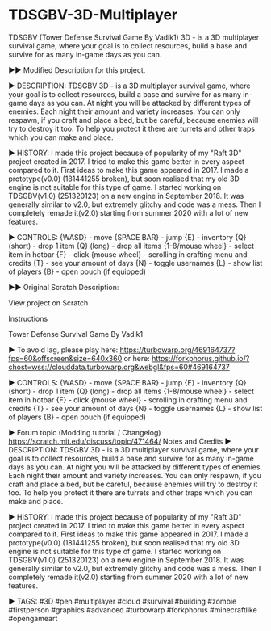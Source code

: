 # TDSGBV-3D-Multiplayer
TDSGBV (Tower Defense Survival Game By Vadik1) 3D - is a 3D multiplayer survival game, where your goal is to collect resources, build a base and survive for as many in-game days as you can.


▶▶ Modified Description for this project.

▶ DESCRIPTION:
TDSGBV 3D - is a 3D multiplayer survival game, where your goal is to collect resources, build a base and survive for as many in-game days as you can. At night you will be attacked by different types of enemies. Each night their amount and variety increases. You can only respawn, if you craft and place a bed, but be careful, because enemies will try to destroy it too. To help you protect it there are turrets and other traps which you can make and place.

▶ HISTORY:
I made this project because of popularity of my "Raft 3D" project created in 2017. I tried to make this game better in every aspect compared to it.
First ideas to make this game appeared in 2017. I made a prototype(v0.0) (181441255 broken), but soon realised that my old 3D engine is not suitable for this type of game.
I started working on TDSGBV(v1.0) (251320123) on a new engine in September 2018. It was generally similar to v2.0, but extremely glitchy and code was a mess. Then I completely remade it(v2.0) starting from summer 2020 with a lot of new features.

▶ CONTROLS:
{WASD} - move {SPACE BAR} - jump {E} - inventory
{Q} (short) - drop 1 item {Q} (long) - drop all items
{1-8/mouse wheel} - select item in hotbar {F} - click
{mouse wheel} - scrolling in crafting menu and credits
{T} - see your amount of days {N} - toggle usernames
{L} - show list of players {B} - open pouch (if equipped)


▶▶ Original Scratch Description:

  View project on Scratch
	
  Instructions
	
  Tower Defense Survival Game By Vadik1
  
  ▶ To avoid lag, please play here: https://turbowarp.org/469164737?fps=60&offscreen&size=640x360
  or here:
  https://forkphorus.github.io/?chost=wss://clouddata.turbowarp.org&webgl&fps=60#469164737
  
  ▶ CONTROLS:
  {WASD} - move {SPACE BAR} - jump {E} - inventory
  {Q} (short) - drop 1 item {Q} (long) - drop all items
  {1-8/mouse wheel} - select item in hotbar {F} - click
  {mouse wheel} - scrolling in crafting menu and credits
  {T} - see your amount of days {N} - toggle usernames
  {L} - show list of players {B} - open pouch (if equipped)
  
  ▶ Forum topic (Modding tutorial / Changelog)
  https://scratch.mit.edu/discuss/topic/471464/
  Notes and Credits
  ▶ DESCRIPTION:
  TDSGBV 3D - is a 3D multiplayer survival game, where your goal is to collect resources, build a base and survive for as many in-game days as you can. At night   you will be attacked by different types of enemies. Each night their amount and variety increases. You can only respawn, if you craft and place a bed, but be   careful, because enemies will try to destroy it too. To help you protect it there are turrets and other traps which you can make and place.
  
  ▶ HISTORY:
  I made this project because of popularity of my "Raft 3D" project created in 2017. I tried to make this game better in every aspect compared to it.
  First ideas to make this game appeared in 2017. I made a prototype(v0.0) (181441255 broken), but soon realised that my old 3D engine is not suitable for this   type of game.
  I started working on TDSGBV(v1.0) (251320123) on a new engine in September 2018. It was generally similar to v2.0, but extremely glitchy and code was a mess.   Then I completely remade it(v2.0) starting from summer 2020 with a lot of new features.

  ▶ TAGS:
  #3D #pen #multiplayer #cloud #survival #building #zombie #firstperson #graphics #advanced #turbowarp #forkphorus #minecraftlike #opengameart
